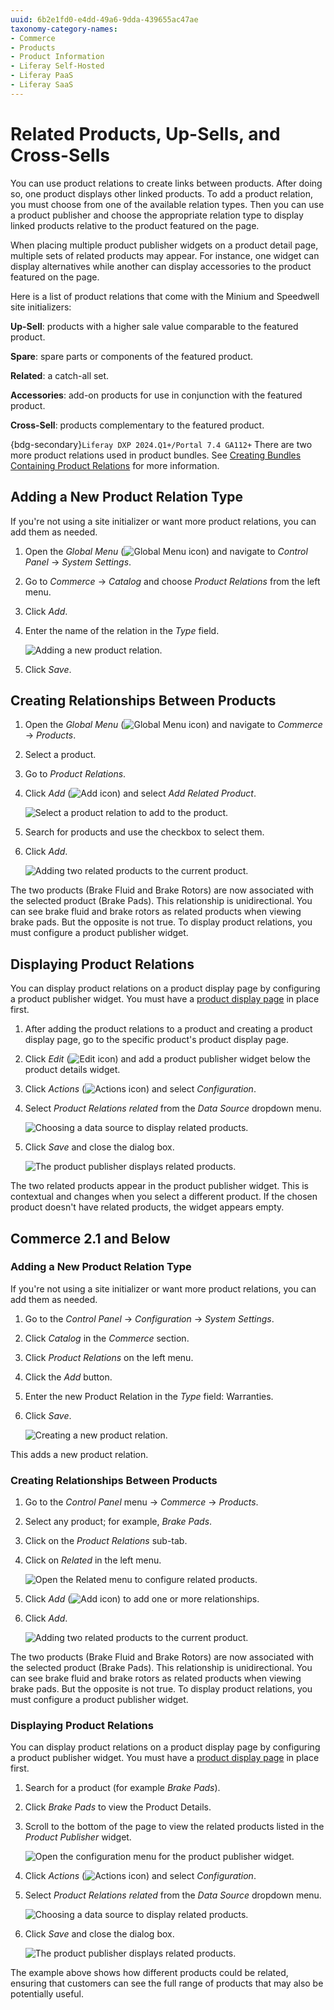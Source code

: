 ```yaml
---
uuid: 6b2e1fd0-e4dd-49a6-9dda-439655ac47ae
taxonomy-category-names:
- Commerce
- Products
- Product Information
- Liferay Self-Hosted
- Liferay PaaS
- Liferay SaaS
---
```

# Related Products, Up-Sells, and Cross-Sells

You can use product relations to create links between products. After doing so, one product displays other linked products. To add a product relation, you must choose from one of the available relation types. Then you can use a product publisher and choose the appropriate relation type to display linked products relative to the product featured on the page.

When placing multiple product publisher widgets on a product detail page, multiple sets of related products may appear. For instance, one widget can display alternatives while another can display accessories to the product featured on the page.

Here is a list of product relations that come with the Minium and Speedwell site initializers:

**Up-Sell**: products with a higher sale value comparable to the featured product.

**Spare**: spare parts or components of the featured product.

**Related**: a catch-all set.

**Accessories**: add-on products for use in conjunction with the featured product.

**Cross-Sell**: products complementary to the featured product.

{bdg-secondary}`Liferay DXP 2024.Q1+/Portal 7.4 GA112+` There are two more product relations used in product bundles. See [Creating Bundles Containing Product Relations](./creating-product-bundles.md#creating-bundles-containing-product-relations) for more information.

## Adding a New Product Relation Type

If you're not using a site initializer or want more product relations, you can add them as needed.

1. Open the *Global Menu* (![Global Menu icon](../../../images/icon-applications-menu.png)) and navigate to *Control Panel* &rarr; *System Settings*.

1. Go to *Commerce* &rarr; *Catalog* and choose *Product Relations* from the left menu.

1. Click *Add*.

1. Enter the name of the relation in the *Type* field.

   ![Adding a new product relation.](./related-products-up-sells-and-cross-sells/images/01.png)

1. Click *Save*.

## Creating Relationships Between Products

1. Open the *Global Menu* (![Global Menu icon](../../../images/icon-applications-menu.png)) and navigate to *Commerce* &rarr; *Products*.

1. Select a product.

1. Go to *Product Relations*.

1. Click *Add* (![Add icon](../../../images/icon-add.png)) and select *Add Related Product*.

    ![Select a product relation to add to the product.](./related-products-up-sells-and-cross-sells/images/02.png)

1. Search for products and use the checkbox to select them.

1. Click *Add*.

   ![Adding two related products to the current product.](./related-products-up-sells-and-cross-sells/images/03.png)

The two products (Brake Fluid and Brake Rotors) are now associated with the selected product (Brake Pads). This relationship is unidirectional. You can see brake fluid and brake rotors as related products when viewing brake pads. But the opposite is not true. To display product relations, you must configure a product publisher widget.

## Displaying Product Relations

You can display product relations on a product display page by configuring a product publisher widget. You must have a [product display page](../../../creating-store-content/creating-product-display-pages.md) in place first.

1. After adding the product relations to a product and creating a product display page, go to the specific product's product display page.

1. Click *Edit* (![Edit icon](../../../images/icon-edit-pencil.png)) and add a product publisher widget below the product details widget.

1. Click *Actions* (![Actions icon](../../../images/icon-actions.png)) and select *Configuration*.

1. Select *Product Relations related* from the *Data Source* dropdown menu.

    ![Choosing a data source to display related products.](./related-products-up-sells-and-cross-sells/images/04.png)

1. Click *Save* and close the dialog box.

    ![The product publisher displays related products.](./related-products-up-sells-and-cross-sells/images/05.png)

The two related products appear in the product publisher widget. This is contextual and changes when you select a different product. If the chosen product doesn't have related products, the widget appears empty.

## Commerce 2.1 and Below

### Adding a New Product Relation Type

If you're not using a site initializer or want more product relations, you can add them as needed.

1. Go to the *Control Panel* &rarr; *Configuration* &rarr; *System Settings*.

1. Click *Catalog* in the *Commerce* section.

1. Click *Product Relations* on the left menu.

1. Click the *Add* button.

1. Enter the new Product Relation in the *Type* field: Warranties.

1. Click *Save*.

    ![Creating a new product relation.](./related-products-up-sells-and-cross-sells/images/06.png)

This adds a new product relation.

### Creating Relationships Between Products

1. Go to the *Control Panel* menu &rarr; *Commerce* &rarr; *Products*.

1. Select any product; for example, *Brake Pads*.

1. Click on the *Product Relations* sub-tab.

1. Click on *Related* in the left menu.

    ![Open the Related menu to configure related products.](./related-products-up-sells-and-cross-sells/images/07.png)

1. Click *Add* (![Add icon](../../images/icon-add.png)) to add one or more relationships.

1. Click *Add*.

    ![Adding two related products to the current product.](./related-products-up-sells-and-cross-sells/images/08.png)

The two products (Brake Fluid and Brake Rotors) are now associated with the selected product (Brake Pads). This relationship is unidirectional. You can see brake fluid and brake rotors as related products when viewing brake pads. But the opposite is not true. To display product relations, you must configure a product publisher widget.

### Displaying Product Relations

You can display product relations on a product display page by configuring a product publisher widget. You must have a [product display page](../../../creating-store-content/creating-product-display-pages.md) in place first.

1. Search for a product (for example *Brake Pads*).

1. Click *Brake Pads* to view the Product Details.

1. Scroll to the bottom of the page to view the related products listed in the *Product Publisher* widget.

   ![Open the configuration menu for the product publisher widget.](./related-products-up-sells-and-cross-sells/images/09.png)

1. Click *Actions* (![Actions icon](../../../images/icon-actions.png)) and select *Configuration*.

1. Select *Product Relations related* from the *Data Source* dropdown menu.

    ![Choosing a data source to display related products.](./related-products-up-sells-and-cross-sells/images/10.png)

1. Click *Save* and close the dialog box.

    ![The product publisher displays related products.](./related-products-up-sells-and-cross-sells/images/11.png)

The example above shows how different products could be related, ensuring that customers can see the full range of products that may also be potentially useful.
